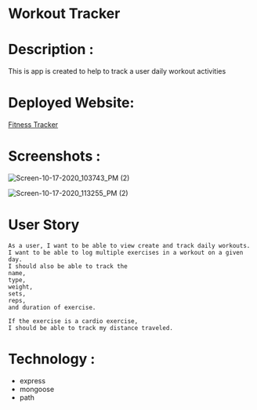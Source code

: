 #  Workout Tracker
# Description :
This is app is created to help to track a user daily workout activities
# Deployed Website: 

[Fitness Tracker](https://obscure-wave-35182.herokuapp.com/)

# Screenshots :

![Screen-10-17-2020_103743_PM (2)](https://user-images.githubusercontent.com/65261399/96359738-013b4880-10cb-11eb-82e2-028be88a9ea1.png)

![Screen-10-17-2020_113255_PM (2)](https://user-images.githubusercontent.com/65261399/96360350-55492b80-10d1-11eb-93cd-667e8e2112d5.png)

# User Story
```
As a user, I want to be able to view create and track daily workouts. 
I want to be able to log multiple exercises in a workout on a given day. 
I should also be able to track the
name, 
type, 
weight,
sets,
reps, 
and duration of exercise.

If the exercise is a cardio exercise, 
I should be able to track my distance traveled.
```
# Technology :
* express
* mongoose
* path






